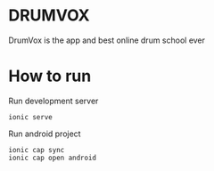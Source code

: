# DRUMVOX
DrumVox is the app and best online drum school ever

# How to run

Run development server
```
ionic serve
```

Run android project
```
ionic cap sync
ionic cap open android
```
